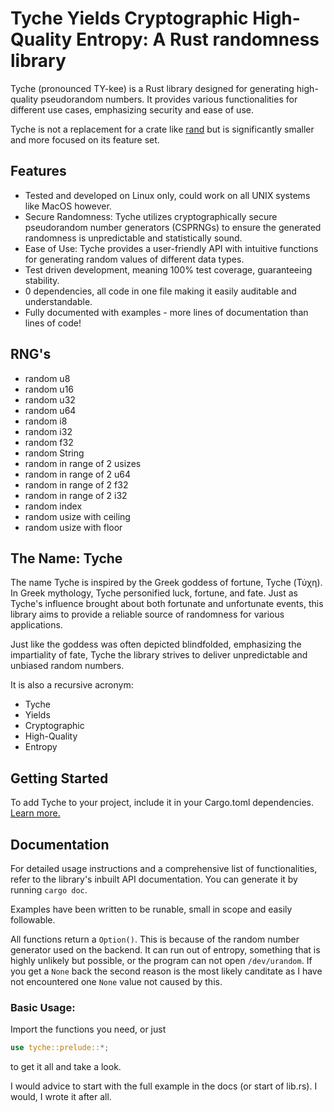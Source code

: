 # Tyche Yields Cryptographic High-Quality Entropy: A Rust randomness library

Tyche (pronounced TY-kee) is a Rust library designed for generating high-quality pseudorandom numbers. It provides various functionalities for different use cases, emphasizing security and ease of use.

Tyche is not a replacement for a crate like [rand](https://crates.io/crates/rand) but is significantly smaller and more focused on its feature set.

## Features

- Tested and developed on Linux only, could work on all UNIX systems like MacOS however.
- Secure Randomness: Tyche utilizes cryptographically secure pseudorandom number generators (CSPRNGs) to ensure the generated randomness is unpredictable and statistically sound.
- Ease of Use: Tyche provides a user-friendly API with intuitive functions for generating random values of different data types.
- Test driven development, meaning 100% test coverage, guaranteeing stability.
- 0 dependencies, all code in one file making it easily auditable and understandable.
- Fully documented with examples - more lines of documentation than lines of code!

## RNG's

- random u8
- random u16
- random u32
- random u64
- random i8
- random i32
- random f32
- random String
- random in range of 2 usizes
- random in range of 2 u64
- random in range of 2 f32
- random in range of 2 i32
- random index
- random usize with ceiling
- random usize with floor

## The Name: Tyche

The name Tyche is inspired by the Greek goddess of fortune, Tyche (Τύχη). In Greek mythology, Tyche personified luck, fortune, and fate. Just as Tyche's influence brought about both fortunate and unfortunate events, this library aims to provide a reliable source of randomness for various applications.

Just like the goddess was often depicted blindfolded, emphasizing the impartiality of fate, Tyche the library strives to deliver unpredictable and unbiased random numbers.

It is also a recursive acronym:

- Tyche
- Yields
- Cryptographic
- High-Quality
- Entropy

## Getting Started

To add Tyche to your project, include it in your Cargo.toml dependencies.
[Learn more.](https://doc.rust-lang.org/cargo/reference/specifying-dependencies.html)

## Documentation

For detailed usage instructions and a comprehensive list of functionalities, refer to the library's inbuilt API documentation. You can generate it by running ```cargo doc```.

Examples have been written to be runable, small in scope and easily followable.

All functions return a `Option()`. This is because of the random number generator used on the backend. It can run out of entropy, something that is highly unlikely but possible, or the program can not open `/dev/urandom`. If you get a `None` back the second reason is the most likely canditate as I have not encountered one `None` value not caused by this.

### Basic Usage:

Import the functions you need, or just 
```rust
use tyche::prelude::*;

```
to get it all and take a look.

I would advice to start with the full example in the docs (or start of lib.rs). I would, I wrote it after all.

